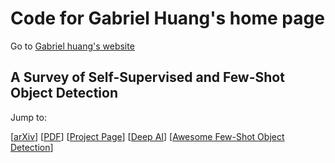 # Code for Gabriel Huang's home page

Go to [Gabriel huang's website](https://gabrielhuang.github.io/)

## A Survey of Self-Supervised and Few-Shot Object Detection

Jump to:
<p>
[<a class="cute" href="https://arxiv.org/abs/2110.14711">arXiv</a>]  
[<a class="cute" href="https://arxiv.org/pdf/2110.14711.pdf">PDF</a>]
[<a class="cute" href="https://gabrielhuang.github.io/fsod-survey/">Project Page</a>]
[<a class="cute" href="[<a class="cute" href="https://gabrielhuang.github.io/fsod-survey/">Deep AI</a>]
 [<a class="cute" href="[<a class="cute" href="https://github.com/gabrielhuang/awesome-few-shot-object-detection">Awesome Few-Shot Object Detection</a>]
</p>


